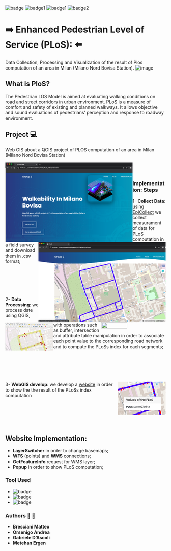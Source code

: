 ![badge](https://img.shields.io/conda/pn/conda-forge/python?color=blue) 
![badge1](https://img.shields.io/badge/-HTML-orange)  ![badge1](https://img.shields.io/badge/-JAVASCRIPT-red) ![badge2](https://img.shields.io/badge/-CSS-green)
#  :arrow_right: Enhanced Pedestrian Level of Service (PLoS): :arrow_left:
Data Collection, Processing and Visualization of the result of Plos computation of an area in Milan (Milano Nord Bovisa Station). 
![image](https://cleanairasia.org/wp-content/uploads/portal/files/Walkability.JPG)

## What is PloS?
The Pedestrian LOS Model is aimed at evaluating walking conditions on road and street corridors in urban environment.
PLoS is a measure of comfort and safety of existing and planned walkways. It allows objective and sound evaluations of pedestrians’ perception and response to roadway environment.

## Project :computer:
Web GIS about a QGIS project of PLOS computation of an area in Milan (Milano Nord Bovisa Station)

<kbd><img src="img/website.png" width="400" height="250"  align="left"></kbd><kbd><img src="img/GIS3.png" width="400" height="250"  align="right" ></kbd>

<br />
<br />

### Implementation: Steps
<img src="https://five.epicollect.net/images/ec5-intro-collect-data.jpg" width="40%" height="40%"  align="right">

1- **Collect Data**: using [EpiCollect](https://five.epicollect.net) we collect measurament of data for PLoS computation in a field survey and download them in .csv format; 
<br />
<br />
<br />
<br />
<br />
<br />
<br />
 <img src="img/README.jpeg" width="30%" height="30%"  align="left">
2- **Data Processing**: we process date using QGIS, with operations such as buffer, intersection and attribute table manipulation in order to associate each point value to the corresponding road network and to compute the PLoSs index for each segments;
<br />
<br />
<br />
<br />
<br />
<br />
<br />
<img src="img/PLOS.png" width="30%" height="30%"  align="right" >
3- **WebGIS develop**: we develop a [website](https://github.com/bresc19/PLOS_Milan/blob/master/index.html) in order to show the the result of the PLoSs index computation
<br />
<br />
<br />
<br />
<br />
<br />

## Website Implementation:
- **LayerSwitcher** in order to change basemaps;
- **WFS** (points) and **WMS** connections;
- **GetFeatureInfo** request for WMS layer;
- **Popup** in order to show PLoS computation;


### Tool Used
- ![badge](https://img.shields.io/badge/GeoServer-2.15-blue)
- ![badge](https://img.shields.io/badge/QGIS-3.4-green)
- ![badge](https://img.shields.io/badge/OpenLayers-6.1.1-9cf)


### Authors :busts_in_silhouette: :busts_in_silhouette:

* **Bresciani Matteo** 
* **Orsenigo Andrea**
* **Gabriele D’Ascoli**
* **Metehan Ergen**
